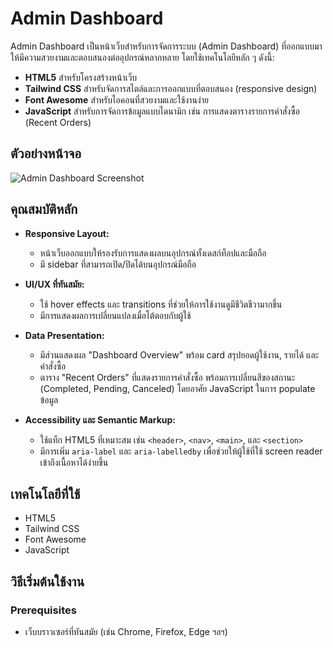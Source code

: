 # Admin Dashboard

Admin Dashboard เป็นหน้าเว็บสำหรับการจัดการระบบ (Admin Dashboard) ที่ออกแบบมาให้มีความสวยงามและตอบสนองต่ออุปกรณ์หลากหลาย โดยใช้เทคโนโลยีหลัก ๆ ดังนี้:

- **HTML5** สำหรับโครงสร้างหน้าเว็บ
- **Tailwind CSS** สำหรับจัดการสไตล์และการออกแบบที่ตอบสนอง (responsive design)
- **Font Awesome** สำหรับไอคอนที่สวยงามและใช้งานง่าย
- **JavaScript** สำหรับการจัดการข้อมูลแบบไดนามิก เช่น การแสดงตารางรายการคำสั่งซื้อ (Recent Orders)

## ตัวอย่างหน้าจอ
![Admin Dashboard Screenshot](https://img2.pic.in.th/pic/screencapture.png)

## คุณสมบัติหลัก

- **Responsive Layout:** 
  - หน้าเว็บออกแบบให้รองรับการแสดงผลบนอุปกรณ์ทั้งเดสก์ท็อปและมือถือ
  - มี sidebar ที่สามารถเปิด/ปิดได้บนอุปกรณ์มือถือ

- **UI/UX ที่ทันสมัย:**
  - ใช้ hover effects และ transitions ที่ช่วยให้การใช้งานดูมีชีวิตชีวามากขึ้น
  - มีการแสดงผลการเปลี่ยนแปลงเมื่อโต้ตอบกับผู้ใช้

- **Data Presentation:**
  - มีส่วนแสดงผล "Dashboard Overview" พร้อม card สรุปยอดผู้ใช้งาน, รายได้ และคำสั่งซื้อ
  - ตาราง "Recent Orders" ที่แสดงรายการคำสั่งซื้อ พร้อมการเปลี่ยนสีของสถานะ (Completed, Pending, Canceled) โดยอาศัย JavaScript ในการ populate ข้อมูล

- **Accessibility และ Semantic Markup:**
  - ใช้แท็ก HTML5 ที่เหมาะสม เช่น `<header>`, `<nav>`, `<main>`, และ `<section>`
  - มีการเพิ่ม `aria-label` และ `aria-labelledby` เพื่อช่วยให้ผู้ใช้ที่ใช้ screen reader เข้าถึงเนื้อหาได้ง่ายขึ้น

## เทคโนโลยีที่ใช้

- HTML5
- Tailwind CSS
- Font Awesome
- JavaScript

## วิธีเริ่มต้นใช้งาน

### Prerequisites
- เว็บบราวเซอร์ที่ทันสมัย (เช่น Chrome, Firefox, Edge ฯลฯ)
